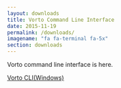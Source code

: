 ```yaml
---
layout: downloads
title: Vorto Command Line Interface
date: 2015-11-19
permalink: /downloads/
imagename: "fa fa-terminal fa-5x"
section: downloads
---
```


Vorto command line interface is here. 
<p><a class="vbtn" href="{{ base }}/img/vortocli.exe" >Vorto CLI(Windows)</a></p>



